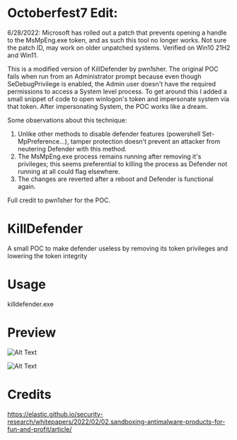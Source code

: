 # Octoberfest7 Edit:

6/28/2022: Microsoft has rolled out a patch that prevents opening a handle to the MsMpEng.exe token, and as such this tool no longer works. Not sure the patch ID, may work on older unpatched systems.  Verified on Win10 21H2 and Win11. 

This is a modified version of KillDefender by pwn1sher.  The original POC fails when run from an Administrator prompt because even though SeDebugPrivilege is enabled, the Admin user doesn't have the required permissions to access a System level process.  To get around this I added a small snippet of code to open winlogon's token and impersonate system via that token.  After impersonating System, the POC works like a dream.

Some observations about this technique:
1) Unlike other methods to disable defender features (powershell Set-MpPreference...), tamper protection doesn't prevent an attacker from neutering Defender with this method.
2) The MsMpEng.exe process remains running after removing it's privileges; this seems preferential to killing the process as Defender not running at all could flag elsewhere.
3) The changes are reverted after a reboot and Defender is functional again.

Full credit to pwn1sher for the POC.  

# KillDefender
A small POC to make defender useless by removing its token privileges and lowering the token integrity  

# Usage

killdefender.exe 

# Preview 

![Alt Text](poc.PNG)

![Alt Text](POC2.PNG)

# Credits
 https://elastic.github.io/security-research/whitepapers/2022/02/02.sandboxing-antimalware-products-for-fun-and-profit/article/
